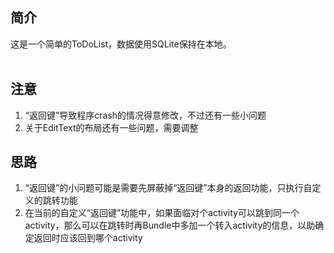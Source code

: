## 简介
这是一个简单的ToDoList，数据使用SQLite保持在本地。
<br/><br/>

## 注意
<ol>
<li>“返回键”导致程序crash的情况得意修改，不过还有一些小问题</li>
<li>关于EditText的布局还有一些问题，需要调整</li>
</ol>

## 思路
<ol>
<li>“返回键”的小问题可能是需要先屏蔽掉“返回键”本身的返回功能，只执行自定义的跳转功能</li>
<li>在当前的自定义“返回键”功能中，如果面临对个activity可以跳到同一个activity，那么可以在跳转时再Bundle中多加一个转入activity的信息，以助确定返回时应该回到哪个activity</li>
</ol>
